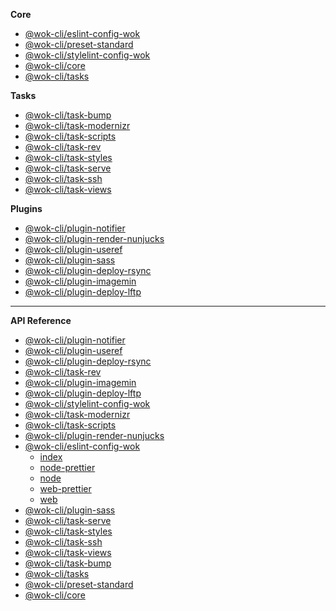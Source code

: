 <!-- prettier-ignore -->
**Core**

- [@wok-cli/eslint-config-wok](packages/eslint-config-wok/)
- [@wok-cli/preset-standard](packages/preset-standard/)
- [@wok-cli/stylelint-config-wok](packages/stylelint-config-wok/)
- [@wok-cli/core](packages/core/)
- [@wok-cli/tasks](packages/tasks/)

**Tasks**

- [@wok-cli/task-bump](packages/task-bump/)
- [@wok-cli/task-modernizr](packages/task-modernizr/)
- [@wok-cli/task-scripts](packages/task-scripts/)
- [@wok-cli/task-rev](packages/task-rev/)
- [@wok-cli/task-styles](packages/task-styles/)
- [@wok-cli/task-serve](packages/task-serve/)
- [@wok-cli/task-ssh](packages/task-ssh/)
- [@wok-cli/task-views](packages/task-views/)

**Plugins**

- [@wok-cli/plugin-notifier](packages/plugin-notifier/)
- [@wok-cli/plugin-render-nunjucks](packages/plugin-render-nunjucks/)
- [@wok-cli/plugin-useref](packages/plugin-useref/)
- [@wok-cli/plugin-sass](packages/plugin-sass/)
- [@wok-cli/plugin-deploy-rsync](packages/plugin-deploy-rsync/)
- [@wok-cli/plugin-imagemin](packages/plugin-imagemin/)
- [@wok-cli/plugin-deploy-lftp](packages/plugin-deploy-lftp/)

---

**API Reference**

- [@wok-cli/plugin-notifier](packages/plugin-notifier/api/)
- [@wok-cli/plugin-useref](packages/plugin-useref/api/)
- [@wok-cli/plugin-deploy-rsync](packages/plugin-deploy-rsync/api/)
- [@wok-cli/task-rev](packages/task-rev/api/)
- [@wok-cli/plugin-imagemin](packages/plugin-imagemin/api/)
- [@wok-cli/plugin-deploy-lftp](packages/plugin-deploy-lftp/api/)
- [@wok-cli/stylelint-config-wok](packages/stylelint-config-wok/api/)
- [@wok-cli/task-modernizr](packages/task-modernizr/api/)
- [@wok-cli/task-scripts](packages/task-scripts/api/)
- [@wok-cli/plugin-render-nunjucks](packages/plugin-render-nunjucks/api/)
- [@wok-cli/eslint-config-wok](packages/eslint-config-wok/api/)
  - [index](packages/eslint-config-wok/api/index)
  - [node-prettier](packages/eslint-config-wok/api/node-prettier)
  - [node](packages/eslint-config-wok/api/node)
  - [web-prettier](packages/eslint-config-wok/api/web-prettier)
  - [web](packages/eslint-config-wok/api/web)
- [@wok-cli/plugin-sass](packages/plugin-sass/api/)
- [@wok-cli/task-serve](packages/task-serve/api/)
- [@wok-cli/task-styles](packages/task-styles/api/)
- [@wok-cli/task-ssh](packages/task-ssh/api/)
- [@wok-cli/task-views](packages/task-views/api/)
- [@wok-cli/task-bump](packages/task-bump/api/)
- [@wok-cli/tasks](packages/tasks/api/)
- [@wok-cli/preset-standard](packages/preset-standard/api/)
- [@wok-cli/core](packages/core/api/)
